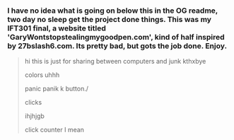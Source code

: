 ###    I have no idea what is going on below this in the OG readme, two day no sleep get the project done things. This was my IFT301 final, a website titled 'GaryWontstopstealingmygoodpen.com', kind of half inspired by 27bslash6.com. Its pretty bad, but gots the job done. Enjoy.  



> hi this is just for sharing between computers and junk kthxbye
>
> colors
> uhhh
>
>
>
>
> panic
> panik
> k
> button./
>
> clicks
>
> ihjhjgb
>
> click counter I mean

 
